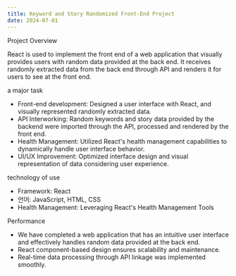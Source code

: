 ```yaml
---
title: Keyword and Story Randomized Front-End Project
date: 2024-07-01
---
```


<div class="text-justify">
Project Overview
</div>

React is used to implement the front end of a web application that visually provides users with random data provided at the back end. It receives randomly extracted data from the back end through API and renders it for users to see at the front end.


a major task

- Front-end development: Designed a user interface with React, and visually represented randomly extracted data.
- API Interworking: Random keywords and story data provided by the backend were imported through the API, processed and rendered by the front end.
- Health Management: Utilized React's health management capabilities to dynamically handle user interface behavior.
- UI/UX Improvement: Optimized interface design and visual representation of data considering user experience.


technology of use

- Framework: React
- 언어: JavaScript, HTML, CSS
- Health Management: Leveraging React's Health Management Tools


Performance

- We have completed a web application that has an intuitive user interface and effectively handles random data provided at the back end.
- React component-based design ensures scalability and maintenance.
- Real-time data processing through API linkage was implemented smoothly.